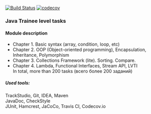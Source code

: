 [![Build Status](https://travis-ci.org/yarmail/job4j.svg?branch=master)](https://travis-ci.org/yarmail/job4j)
[![codecov](https://codecov.io/gh/yarmail/job4j/branch/master/graph/badge.svg)](https://codecov.io/gh/yarmail/job4j)

### Java Trainee level tasks

#### Module description
* Chapter 1. Basic syntax (array, condition, loop, etc) 
* Chapter 2. OOP (Object-oriented programming), Encapsulation, Inheritance, Polymorphism
* Chapter 3. Collections Framework (lite). Sorting. Compare.
* Chapter 4. Lambda, Functional Interfaces, Stream API, LVTI<br>
In total, more than 200 tasks (всего более 200 заданий)

##### Used tools:
TrackStudio, Git, IDEA, Maven <br>
JavaDoc, СheckStyle <br> 
JUnit, Hamcrest, JaCoCo, Travis CI, Codecov.io  
<br><br>

